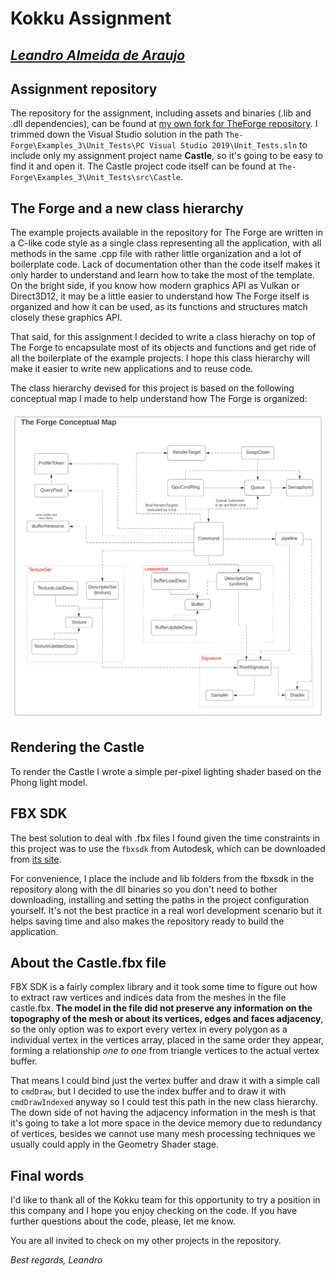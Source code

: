 # Kokku Assignment
## [_Leandro Almeida de Araujo_]
[_Leandro Almeida de Araujo_]: (mailto:oxydation@gmail.com)


## Assignment repository

The repository for the assignment, including assets and binaries (.lib and .dll dependencies), can be found at [my own fork for TheForge repository](https://github.com/oxydated/The-Forge/tree/Refactoring). I trimmed down the Visual Studio solution in the path `The-Forge\Examples_3\Unit_Tests\PC Visual Studio 2019\Unit_Tests.sln` to include only my assignment project name **Castle**, so it's going to be easy to find it and open it. The Castle project code itself can be found at `The-Forge\Examples_3\Unit_Tests\src\Castle`.

## The Forge and a new class hierarchy

The example projects available in the repository for The Forge are written in a C-like code style as a single class representing all the application, with all methods in the same .cpp file with rather little organization and a lot of boilerplate code. Lack of documentation other than the code itself makes it only harder to understand and learn how to take the most of the template. On the bright side, if you know how modern graphics API as Vulkan or Direct3D12, it may be a little easier to understand how The Forge itself is organized and how it can be used, as its functions and structures match closely these graphics API.

That said, for this assignment I decided to write a class hierachy on top of The Forge to encapsulate most of its objects and functions and get ride of all the boilerplate of the example projects. I hope this class hierarchy will make it easier to write new applications and to reuse code.

The class hierarchy devised for this project is based on the following conceptual map I made to help understand how The Forge is organized:

![Conceptual Map for The Forge](Images/conceptual_map_The_Forge.svg)

## Rendering the Castle

To render the Castle I wrote a simple per-pixel lighting shader based on the Phong light model.

## FBX SDK

The best solution to deal with .fbx files I found given the time constraints in this project was to use the ``fbxsdk`` from Autodesk, which can be downloaded from [its site](https://help.autodesk.com/view/FBX/2020/ENU/?guid=FBX_Developer_Help_getting_started_html).

For convenience, I place the include and lib folders from the fbxsdk in the repository along with the dll binaries so you don't need to bother downloading, installing and setting the paths in the project configuration yourself. It's not the best practice in a real worl development scenario but it helps saving time and also makes the repository ready to build the application.

## About the Castle.fbx file

FBX SDK is a fairly complex library and it took some time to figure out how to extract raw vertices and indices data from the meshes in the file castle.fbx. **The model in the file did not preserve any information on the topography of the mesh or about its vertices, edges and faces adjacency**, so the only option was to export every vertex in every polygon as a individual vertex in the vertices array, placed in the same order they appear, forming a relationship _one to one_ from triangle vertices to the actual vertex buffer.

That means I could bind just the vertex buffer and draw it with a simple call to `cmdDraw`, but I decided to use the index buffer and to draw it with `cmdDrawIndexed` anyway so I could test this path in the new class hierarchy. The down side of not having the adjacency information in the mesh is that it's going to take a lot more space in the device memory due to redundancy of vertices, besides we cannot use many mesh processing techniques we usually could apply in the Geometry Shader stage.



## Final words

I'd like to thank all of the Kokku team for this opportunity to try a position in this company and I hope you enjoy checking on the code. If you have further questions about the code, please, let me know.

You are all invited to check on my other projects in the repository.

_Best regards,_
_Leandro_
